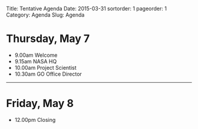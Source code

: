Title: Tentative Agenda
Date: 2015-03-31
sortorder: 1
pageorder: 1
Category: Agenda
Slug: Agenda

Thursday, May 7
===============
* 9.00am Welcome
* 9.15am NASA HQ
* 10.00am Project Scientist
* 10.30am GO Office Director  
---  
  

Friday, May 8
====
* 12.00pm Closing


